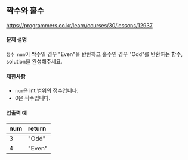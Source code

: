 ## 짝수와 홀수

https://programmers.co.kr/learn/courses/30/lessons/12937

#### 문제 설명

`정수 num`이 짝수일 경우 "Even"을 반환하고 홀수인 경우 "Odd"를 반환하는 함수, solution을 완성해주세요.

#### 제한사항

* `num`은 int 범위의 정수입니다.
* 0은 짝수입니다.

#### 입출력 예

| num | return |
| :--- | :--- |
| 3 | "Odd" |
| 4 | "Even"|